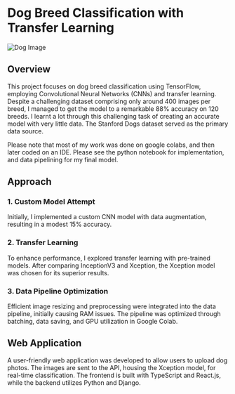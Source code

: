 # Dog Breed Classification with Transfer Learning

![Dog Image](path/to/your/image.png)

## Overview

This project focuses on dog breed classification using TensorFlow, employing Convolutional Neural Networks (CNNs) and transfer learning. Despite a challenging dataset comprising only around 400 images per breed, I managed to get the model to a remarkable 88% accuracy on 120 breeds. I learnt a lot through this challenging task of creating an accurate model with very little data. The Stanford Dogs dataset served as the primary data source.

Please note that most of my work was done on google colabs, and then later coded on an IDE. Please see the python notebook for implementation, and data pipelining for my final model.  

## Approach

### 1. Custom Model Attempt
Initially, I implemented a custom CNN model with data augmentation, resulting in a modest 15% accuracy.

### 2. Transfer Learning
To enhance performance, I explored transfer learning with pre-trained models. After comparing InceptionV3 and Xception, the Xception model was chosen for its superior results.

### 3. Data Pipeline Optimization
Efficient image resizing and preprocessing were integrated into the data pipeline, initially causing RAM issues. The pipeline was optimized through batching, data saving, and GPU utilization in Google Colab.

## Web Application

A user-friendly web application was developed to allow users to upload dog photos. The images are sent to the API, housing the Xception model, for real-time classification. The frontend is built with TypeScript and React.js, while the backend utilizes Python and Django.

